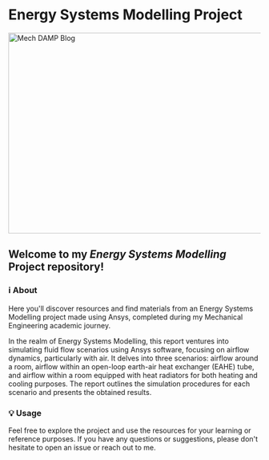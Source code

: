 # Energy Systems Modelling Project
<img src="https://mechdampiitb.github.io/assets/images/Course%20Reviews/Insti/AE706.jpg" width="1300" height="400" alt="Mech DAMP Blog">

## Welcome to my <em>Energy Systems Modelling</em> Project repository!

### ℹ️ About
Here you'll discover resources and find materials from an Energy Systems Modelling project made using Ansys, completed during my Mechanical Engineering academic journey.

In the realm of Energy Systems Modelling, this report ventures into simulating fluid flow scenarios using Ansys software, focusing on airflow dynamics, particularly with air. It delves into three scenarios: airflow around a room, airflow within an open-loop earth-air heat exchanger (EAHE) tube, and airflow within a room equipped with heat radiators for both heating and cooling purposes. The report outlines the simulation procedures for each scenario and presents the obtained results.

### 💡 Usage
Feel free to explore the project and use the resources for your learning or reference purposes. If you have any questions or suggestions, please don't hesitate to open an issue or reach out to me.

